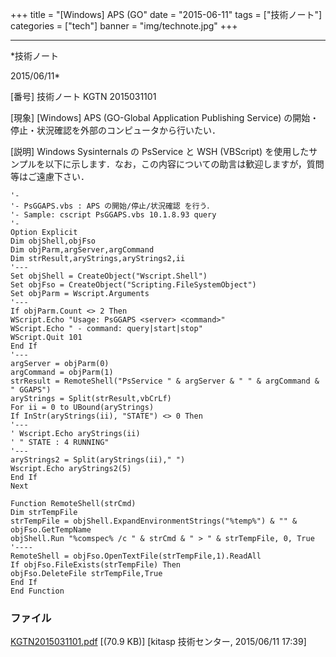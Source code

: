 ﻿+++
title = "[Windows] APS (GO"
date = "2015-06-11"
tags = ["技術ノート"]
categories = ["tech"]
banner = "img/technote.jpg"
+++

-----------------------------------------------------------------------------------------------------------------------------

*技術ノート

2015/06/11*


[番号]
技術ノート KGTN 2015031101

[現象]
[Windows] APS (GO-Global Application Publishing Service)
の開始・停止・状況確認を外部のコンピュータから行いたい．

[説明]
Windows Sysinternals の PsService と WSH (VBScript)
を使用したサンプルを以下に示します．なお，この内容についての助言は歓迎しますが，質問等はご遠慮下さい．

    '-
    '- PsGGAPS.vbs : APS の開始/停止/状況確認 を行う．
    '- Sample: cscript PsGGAPS.vbs 10.1.8.93 query
    '-
    Option Explicit
    Dim objShell,objFso
    Dim objParm,argServer,argCommand
    Dim strResult,aryStrings,aryStrings2,ii
    '---
    Set objShell = CreateObject("Wscript.Shell")
    Set objFso = CreateObject("Scripting.FileSystemObject")
    Set objParm = Wscript.Arguments
    '---
    If objParm.Count <> 2 Then
    WScript.Echo "Usage: PsGGAPS <server> <command>" 
    WScript.Echo " - command: query|start|stop" 
    WScript.Quit 101
    End If
    '---
    argServer = objParm(0)
    argCommand = objParm(1)
    strResult = RemoteShell("PsService " & argServer & " " & argCommand & " GGAPS")
    aryStrings = Split(strResult,vbCrLf)
    For ii = 0 to UBound(aryStrings)
    If InStr(aryStrings(ii), "STATE") <> 0 Then
    '---
    ' Wscript.Echo aryStrings(ii)
    ' " STATE : 4 RUNNING" 
    '---
    aryStrings2 = Split(aryStrings(ii)," ")
    Wscript.Echo aryStrings2(5)
    End If
    Next

    Function RemoteShell(strCmd)
    Dim strTempFile
    strTempFile = objShell.ExpandEnvironmentStrings("%temp%") & "" & objFso.GetTempName
    objShell.Run "%comspec% /c " & strCmd & " > " & strTempFile, 0, True
    '----
    RemoteShell = objFso.OpenTextFile(strTempFile,1).ReadAll
    If objFso.FileExists(strTempFile) Then
    objFso.DeleteFile strTempFile,True
    End If
    End Function


### ファイル

 
 


[KGTN2015031101.pdf](http://techreport.kitasp.net/attachments/download/1876/KGTN2015031101.pdf)
 [(70.9 KB)] [kitasp 技術センター, 2015/06/11
17:39]


 


 

